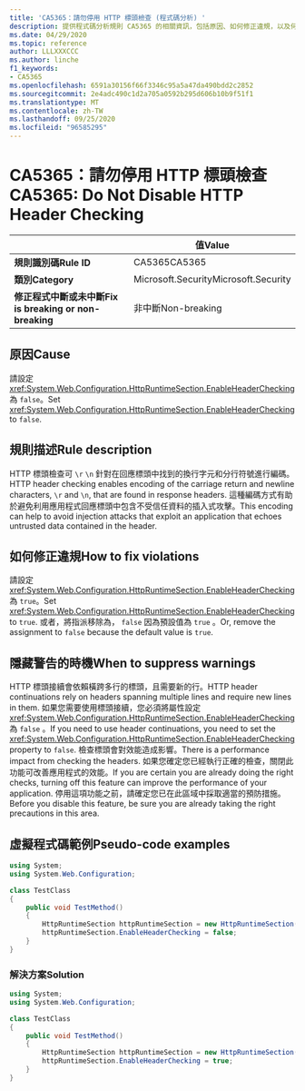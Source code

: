 ```yaml
---
title: 'CA5365：請勿停用 HTTP 標頭檢查 (程式碼分析) '
description: 提供程式碼分析規則 CA5365 的相關資訊，包括原因、如何修正違規，以及何時將其隱藏。
ms.date: 04/29/2020
ms.topic: reference
author: LLLXXXCCC
ms.author: linche
f1_keywords:
- CA5365
ms.openlocfilehash: 6591a30156f66f3346c95a5a47da490bdd2c2852
ms.sourcegitcommit: 2e4adc490c1d2a705a0592b295d606b10b9f51f1
ms.translationtype: MT
ms.contentlocale: zh-TW
ms.lasthandoff: 09/25/2020
ms.locfileid: "96585295"
---
```

# <a name="ca5365-do-not-disable-http-header-checking"></a><span data-ttu-id="dee01-103">CA5365：請勿停用 HTTP 標頭檢查</span><span class="sxs-lookup"><span data-stu-id="dee01-103">CA5365: Do Not Disable HTTP Header Checking</span></span>

| | <span data-ttu-id="dee01-104">值</span><span class="sxs-lookup"><span data-stu-id="dee01-104">Value</span></span> |
|-|-|
| <span data-ttu-id="dee01-105">**規則識別碼**</span><span class="sxs-lookup"><span data-stu-id="dee01-105">**Rule ID**</span></span> |<span data-ttu-id="dee01-106">CA5365</span><span class="sxs-lookup"><span data-stu-id="dee01-106">CA5365</span></span>|
| <span data-ttu-id="dee01-107">**類別**</span><span class="sxs-lookup"><span data-stu-id="dee01-107">**Category**</span></span> |<span data-ttu-id="dee01-108">Microsoft.Security</span><span class="sxs-lookup"><span data-stu-id="dee01-108">Microsoft.Security</span></span>|
| <span data-ttu-id="dee01-109">**修正程式中斷或未中斷**</span><span class="sxs-lookup"><span data-stu-id="dee01-109">**Fix is breaking or non-breaking**</span></span> |<span data-ttu-id="dee01-110">非中斷</span><span class="sxs-lookup"><span data-stu-id="dee01-110">Non-breaking</span></span>|

## <a name="cause"></a><span data-ttu-id="dee01-111">原因</span><span class="sxs-lookup"><span data-stu-id="dee01-111">Cause</span></span>

<span data-ttu-id="dee01-112">請設定 <xref:System.Web.Configuration.HttpRuntimeSection.EnableHeaderChecking> 為 `false`。</span><span class="sxs-lookup"><span data-stu-id="dee01-112">Set <xref:System.Web.Configuration.HttpRuntimeSection.EnableHeaderChecking> to `false`.</span></span>

## <a name="rule-description"></a><span data-ttu-id="dee01-113">規則描述</span><span class="sxs-lookup"><span data-stu-id="dee01-113">Rule description</span></span>

<span data-ttu-id="dee01-114">HTTP 標頭檢查可 `\r` `\n` 針對在回應標頭中找到的換行字元和分行符號進行編碼。</span><span class="sxs-lookup"><span data-stu-id="dee01-114">HTTP header checking enables encoding of the carriage return and newline characters, `\r` and `\n`, that are found in response headers.</span></span> <span data-ttu-id="dee01-115">這種編碼方式有助於避免利用應用程式回應標頭中包含不受信任資料的插入式攻擊。</span><span class="sxs-lookup"><span data-stu-id="dee01-115">This encoding can help to avoid injection attacks that exploit an application that echoes untrusted data contained in the header.</span></span>

## <a name="how-to-fix-violations"></a><span data-ttu-id="dee01-116">如何修正違規</span><span class="sxs-lookup"><span data-stu-id="dee01-116">How to fix violations</span></span>

<span data-ttu-id="dee01-117">請設定 <xref:System.Web.Configuration.HttpRuntimeSection.EnableHeaderChecking> 為 `true`。</span><span class="sxs-lookup"><span data-stu-id="dee01-117">Set <xref:System.Web.Configuration.HttpRuntimeSection.EnableHeaderChecking> to `true`.</span></span> <span data-ttu-id="dee01-118">或者，將指派移除為， `false` 因為預設值為 `true` 。</span><span class="sxs-lookup"><span data-stu-id="dee01-118">Or, remove the assignment to `false` because the default value is `true`.</span></span>

## <a name="when-to-suppress-warnings"></a><span data-ttu-id="dee01-119">隱藏警告的時機</span><span class="sxs-lookup"><span data-stu-id="dee01-119">When to suppress warnings</span></span>

<span data-ttu-id="dee01-120">HTTP 標頭接續會依賴橫跨多行的標頭，且需要新的行。</span><span class="sxs-lookup"><span data-stu-id="dee01-120">HTTP header continuations rely on headers spanning multiple lines and require new lines in them.</span></span> <span data-ttu-id="dee01-121">如果您需要使用標頭接續，您必須將屬性設定 <xref:System.Web.Configuration.HttpRuntimeSection.EnableHeaderChecking> 為 `false` 。</span><span class="sxs-lookup"><span data-stu-id="dee01-121">If you need to use header continuations, you need to set the <xref:System.Web.Configuration.HttpRuntimeSection.EnableHeaderChecking> property to `false`.</span></span> <span data-ttu-id="dee01-122">檢查標頭會對效能造成影響。</span><span class="sxs-lookup"><span data-stu-id="dee01-122">There is a performance impact from checking the headers.</span></span> <span data-ttu-id="dee01-123">如果您確定您已經執行正確的檢查，關閉此功能可改善應用程式的效能。</span><span class="sxs-lookup"><span data-stu-id="dee01-123">If you are certain you are already doing the right checks, turning off this feature can improve the performance of your application.</span></span> <span data-ttu-id="dee01-124">停用這項功能之前，請確定您已在此區域中採取適當的預防措施。</span><span class="sxs-lookup"><span data-stu-id="dee01-124">Before you disable this feature, be sure you are already taking the right precautions in this area.</span></span>

## <a name="pseudo-code-examples"></a><span data-ttu-id="dee01-125">虛擬程式碼範例</span><span class="sxs-lookup"><span data-stu-id="dee01-125">Pseudo-code examples</span></span>

```csharp
using System;
using System.Web.Configuration;

class TestClass
{
    public void TestMethod()
    {
        HttpRuntimeSection httpRuntimeSection = new HttpRuntimeSection();
        httpRuntimeSection.EnableHeaderChecking = false;
    }
}
```

### <a name="solution"></a><span data-ttu-id="dee01-126">解決方案</span><span class="sxs-lookup"><span data-stu-id="dee01-126">Solution</span></span>

```csharp
using System;
using System.Web.Configuration;

class TestClass
{
    public void TestMethod()
    {
        HttpRuntimeSection httpRuntimeSection = new HttpRuntimeSection();
        httpRuntimeSection.EnableHeaderChecking = true;
    }
}
```
